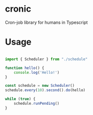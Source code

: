# cronic

Cron-job library for humans in Typescript

# Usage

```typescript

import { Scheduler } from "./schedule"

function hello() {
    console.log('Hello!')
}

const schedule = new Scheduler()
schedule.every(10).second().do(hello)

while (true) {
    schedule.runPending()
}
```
